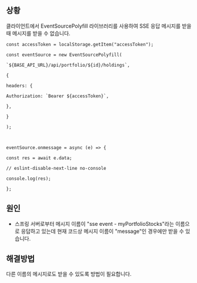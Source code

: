 ## 상황
클라이언트에서 EventSourcePolyfill 라이브러리를 사용하여 SSE 응답 메시지를 받을때 메시지를 받을 수 없습니다.

```
const accessToken = localStorage.getItem("accessToken");

const eventSource = new EventSourcePolyfill(

`${BASE_API_URL}/api/portfolio/${id}/holdings`,

{

headers: {

Authorization: `Bearer ${accessToken}`,

},

}

);

  

eventSource.onmessage = async (e) => {

const res = await e.data;

// eslint-disable-next-line no-console

console.log(res);

};
```

## 원인
- 스프링 서버로부터 메시지 이름이 "sse event - myPortfolioStocks"라는 이름으로 응답하고 있는데 현재 코드상 메시지 이름이 "message"인 경우에만 받을 수 있습니다.

## 해결방법
다른 이름의 메시지로도 받을 수 있도록 방법이 필요합니다.
